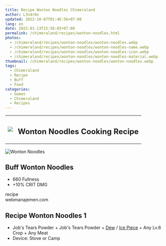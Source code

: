```yaml
---
title: Recipe Wonton Noodles Chimeraland
author: L3n4r0x
updated: 2022-10-07T01:46:56+07:00
lang: en
date: 2022-01-13T15:56:03+07:00
permalink: /chimeraland/recipes/wonton-noodles.html
photos:
  - /chimeraland/recipes/wonton-noodles/wonton-noodles.webp
  - /chimeraland/recipes/wonton-noodles/wonton-noodles-name.webp
  - /chimeraland/recipes/wonton-noodles/wonton-noodles-icon.webp
  - /chimeraland/recipes/wonton-noodles/wonton-noodles-material.webp
thumbnail: /chimeraland/recipes/wonton-noodles/wonton-noodles.webp
tags:
  - Chimeraland
  - Recipe
  - Buff
  - Food
categories:
  - Games
  - Chimeraland
  - Recipes
---
```


<section id="bootstrap-wrapper">
  <link
    rel="stylesheet"
    href="https://rawcdn.githack.com/dimaslanjaka/Web-Manajemen/0c3b5aa1813bd4abcd2c11bf3e37928b15c28664/css/bootstrap-5-3-0-alpha3-wrapper.css"
  />
  <div class="row mb-2">
    <div class="col-md-12 mb-2">
      <table class="table" id="post-info">
        <tbody>
          <tr>
            <td>
              <img
                class="d-inline-block me-2"
                src="/chimeraland/recipes/wonton-noodles/wonton-noodles-icon.webp"
                width="auto"
                height="auto"
              />
            </td>
            <td><h1 class="fs-5">Wonton Noodles Cooking Recipe</h1></td>
          </tr>
        </tbody>
      </table>
    </div>
  </div>
  <div class="card mb-2">
    <div class="row g-0">
      <div class="col-sm-4 position-relative mb-2">
        <img
          src="/chimeraland/recipes/wonton-noodles/wonton-noodles-material.webp"
          class="card-img fit-cover w-100 h-100"
          alt="Wonton Noodles"
          data-fancybox="true"
        />
      </div>
      <div class="col-sm-8 mb-2">
        <div class="card-body">
          <h2 class="card-title fs-5">Buff Wonton Noodles</h2>
          <div class="card-text">
            <ul>
              <li>660 Fullness</li>
              <li>+10% CRIT DMG</li>
            </ul>
          </div>
          <span class="badge rounded-pill bg-dark text-white">recipe</span>
        </div>
        <div class="card-footer text-end text-muted">webmanajemen.com</div>
      </div>
    </div>
  </div>
  <div class="row mb-2">
    <div class="col-12 col-lg-6 recipe-item mb-2">
      <div class="card">
        <div class="card-body">
          <h2 class="card-title fs-5">Recipe Wonton Noodles 1</h2>
          <div class="card-text">
            <ul>
              <li>
                Job&#x27;s Tears Powder<span> + </span>Job&#x27;s Tears
                Powder<span> + </span
                ><a
                  class="text-decoration-none"
                  href="/chimeraland/materials/dew.html"
                  >Dew</a
                ><span> / </span
                ><a
                  class="text-decoration-none"
                  href="/chimeraland/materials/ice-piece.html"
                  >Ice Piece</a
                ><span> + </span>Any Lv.6 Crop<span> + </span>Any Meat
              </li>
              <li>Device: Stove or Camp</li>
            </ul>
          </div>
        </div>
      </div>
    </div>
  </div>
</section>